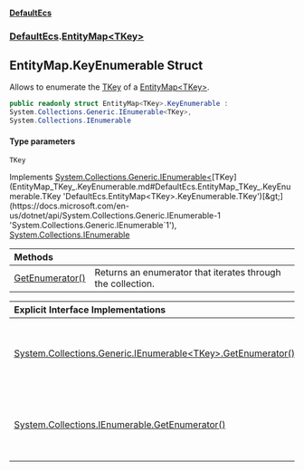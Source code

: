 #### [DefaultEcs](DefaultEcs.md 'DefaultEcs')
### [DefaultEcs](DefaultEcs.md#DefaultEcs 'DefaultEcs').[EntityMap&lt;TKey&gt;](EntityMap_TKey_.md 'DefaultEcs.EntityMap<TKey>')

## EntityMap<TKey>.KeyEnumerable Struct

Allows to enumerate the [TKey](EntityMap_TKey_.KeyEnumerable.md#DefaultEcs.EntityMap_TKey_.KeyEnumerable.TKey 'DefaultEcs.EntityMap<TKey>.KeyEnumerable.TKey') of a [EntityMap&lt;TKey&gt;](EntityMap_TKey_.md 'DefaultEcs.EntityMap<TKey>').

```csharp
public readonly struct EntityMap<TKey>.KeyEnumerable :
System.Collections.Generic.IEnumerable<TKey>,
System.Collections.IEnumerable
```
#### Type parameters

<a name='DefaultEcs.EntityMap_TKey_.KeyEnumerable.TKey'></a>

`TKey`

Implements [System.Collections.Generic.IEnumerable&lt;](https://docs.microsoft.com/en-us/dotnet/api/System.Collections.Generic.IEnumerable-1 'System.Collections.Generic.IEnumerable`1')[TKey](EntityMap_TKey_.KeyEnumerable.md#DefaultEcs.EntityMap_TKey_.KeyEnumerable.TKey 'DefaultEcs.EntityMap<TKey>.KeyEnumerable.TKey')[&gt;](https://docs.microsoft.com/en-us/dotnet/api/System.Collections.Generic.IEnumerable-1 'System.Collections.Generic.IEnumerable`1'), [System.Collections.IEnumerable](https://docs.microsoft.com/en-us/dotnet/api/System.Collections.IEnumerable 'System.Collections.IEnumerable')

| Methods | |
| :--- | :--- |
| [GetEnumerator()](EntityMap_TKey_.KeyEnumerable.GetEnumerator().md 'DefaultEcs.EntityMap<TKey>.KeyEnumerable.GetEnumerator()') | Returns an enumerator that iterates through the collection. |

| Explicit Interface Implementations | |
| :--- | :--- |
| [System.Collections.Generic.IEnumerable&lt;TKey&gt;.GetEnumerator()](EntityMap_TKey_.KeyEnumerable.System.Collections.Generic.IEnumerable_TKey_.GetEnumerator().md 'DefaultEcs.EntityMap<TKey>.KeyEnumerable.System.Collections.Generic.IEnumerable<TKey>.GetEnumerator()') | Returns an enumerator that iterates through the collection. |
| [System.Collections.IEnumerable.GetEnumerator()](EntityMap_TKey_.KeyEnumerable.System.Collections.IEnumerable.GetEnumerator().md 'DefaultEcs.EntityMap<TKey>.KeyEnumerable.System.Collections.IEnumerable.GetEnumerator()') | Returns an enumerator that iterates through the collection. |
